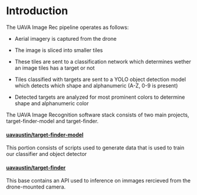 # Introduction

The UAVA Image Rec pipeline operates as follows:

- Aerial imagery is captured from the drone

- The image is sliced into smaller tiles 

- These tiles are sent to a classification network which determines wether an image tiles has a target or not

- Tiles classified with targets are sent to a YOLO object detection model which detects which shape and alphanumeric (A-Z, 0-9 is present)

- Detected targets are analyzed for most prominent colors to determine shape and alphanumeric color

The UAVA Image Recognition software stack consists of two main projects, target-finder-model and target-finder.

#### [uavaustin/target-finder-model](https://github.com/uavaustin/target-finder-model)

This portion consists of scripts used to generate data that is used to train our classifier and object detector

#### [uavaustin/target-finder](https://github.com/uavaustin/target-finder)

This base contains an API used to inference on immages rercieved from the drone-mounted camera.